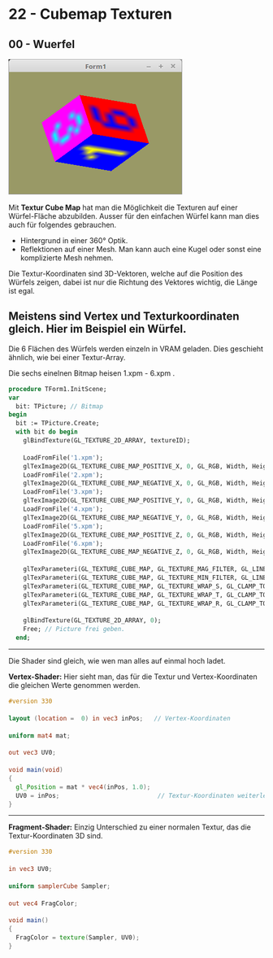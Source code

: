 # 22 - Cubemap Texturen
## 00 - Wuerfel

![image.png](image.png)

Mit <b>Textur Cube Map</b> hat man die Möglichkeit die Texturen auf einer Würfel-Fläche abzubilden.
Ausser für den einfachen Würfel kann man dies auch für folgendes gebrauchen.
* Hintergrund in einer 360° Optik.
* Reflektionen auf einer Mesh.
Man kann auch eine Kugel oder sonst eine komplizierte Mesh nehmen.

Die Textur-Koordinaten sind 3D-Vektoren, welche auf die Position des Würfels zeigen,
dabei ist nur die Richtung des Vektores wichtig, die Länge ist egal.

Meistens sind Vertex und Texturkoordinaten gleich. Hier im Beispiel ein Würfel.
---
Die 6 Flächen des Würfels werden einzeln in VRAM geladen.
Dies geschieht ähnlich, wie bei einer Textur-Array.

Die sechs einelnen Bitmap heisen 1.xpm - 6.xpm .

```pascal
procedure TForm1.InitScene;
var
  bit: TPicture; // Bitmap
begin
  bit := TPicture.Create;
  with bit do begin
    glBindTexture(GL_TEXTURE_2D_ARRAY, textureID);

    LoadFromFile('1.xpm');
    glTexImage2D(GL_TEXTURE_CUBE_MAP_POSITIVE_X, 0, GL_RGB, Width, Height, 0, GL_BGR, GL_UNSIGNED_BYTE, Bitmap.RawImage.Data);
    LoadFromFile('2.xpm');
    glTexImage2D(GL_TEXTURE_CUBE_MAP_NEGATIVE_X, 0, GL_RGB, Width, Height, 0, GL_BGR, GL_UNSIGNED_BYTE, Bitmap.RawImage.Data);
    LoadFromFile('3.xpm');
    glTexImage2D(GL_TEXTURE_CUBE_MAP_POSITIVE_Y, 0, GL_RGB, Width, Height, 0, GL_BGR, GL_UNSIGNED_BYTE, Bitmap.RawImage.Data);
    LoadFromFile('4.xpm');
    glTexImage2D(GL_TEXTURE_CUBE_MAP_NEGATIVE_Y, 0, GL_RGB, Width, Height, 0, GL_BGR, GL_UNSIGNED_BYTE, Bitmap.RawImage.Data);
    LoadFromFile('5.xpm');
    glTexImage2D(GL_TEXTURE_CUBE_MAP_POSITIVE_Z, 0, GL_RGB, Width, Height, 0, GL_BGR, GL_UNSIGNED_BYTE, Bitmap.RawImage.Data);
    LoadFromFile('6.xpm');
    glTexImage2D(GL_TEXTURE_CUBE_MAP_NEGATIVE_Z, 0, GL_RGB, Width, Height, 0, GL_BGR, GL_UNSIGNED_BYTE, Bitmap.RawImage.Data);

    glTexParameteri(GL_TEXTURE_CUBE_MAP, GL_TEXTURE_MAG_FILTER, GL_LINEAR);
    glTexParameteri(GL_TEXTURE_CUBE_MAP, GL_TEXTURE_MIN_FILTER, GL_LINEAR);
    glTexParameteri(GL_TEXTURE_CUBE_MAP, GL_TEXTURE_WRAP_S, GL_CLAMP_TO_EDGE);
    glTexParameteri(GL_TEXTURE_CUBE_MAP, GL_TEXTURE_WRAP_T, GL_CLAMP_TO_EDGE);
    glTexParameteri(GL_TEXTURE_CUBE_MAP, GL_TEXTURE_WRAP_R, GL_CLAMP_TO_EDGE);

    glBindTexture(GL_TEXTURE_2D_ARRAY, 0);
    Free; // Picture frei geben.
  end;
```

---
Die Shader sind gleich, wie wen man alles auf einmal hoch ladet.

<b>Vertex-Shader:</b>
Hier sieht man, das für die Textur und Vertex-Koordinaten die gleichen Werte genommen werden.

```glsl
#version 330

layout (location =  0) in vec3 inPos;   // Vertex-Koordinaten

uniform mat4 mat;

out vec3 UV0;

void main(void)
{
  gl_Position = mat * vec4(inPos, 1.0);
  UV0 = inPos;                           // Textur-Koordinaten weiterleiten.
}

```

---
<b>Fragment-Shader:</b>
Einzig Unterschied zu einer normalen Textur, das die Textur-Koordinaten 3D sind.

```glsl
#version 330

in vec3 UV0;

uniform samplerCube Sampler;

out vec4 FragColor;

void main()
{
  FragColor = texture(Sampler, UV0);
}

```


